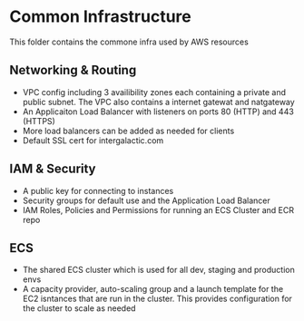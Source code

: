 # Common Infrastructure

This folder contains the commone infra used by AWS resources

## Networking & Routing

- VPC config including 3 availibility zones each containing a private and public subnet. The VPC also contains a internet gatewat and natgateway
- An Applicaiton Load Balancer with listeners on ports 80 (HTTP) and 443 (HTTPS)
- More load balancers can be added as needed for clients
- Default SSL cert for intergalactic.com

## IAM & Security

- A public key for connecting to instances
- Security groups for default use and the Application Load Balancer
- IAM Roles, Policies and Permissions for running an ECS Cluster and ECR repo

## ECS

- The shared ECS cluster which is used for all dev, staging and production envs
- A capacity provider, auto-scaling group and a launch template for the EC2 isntances that are run in the cluster. This provides configuration for the cluster to scale as needed